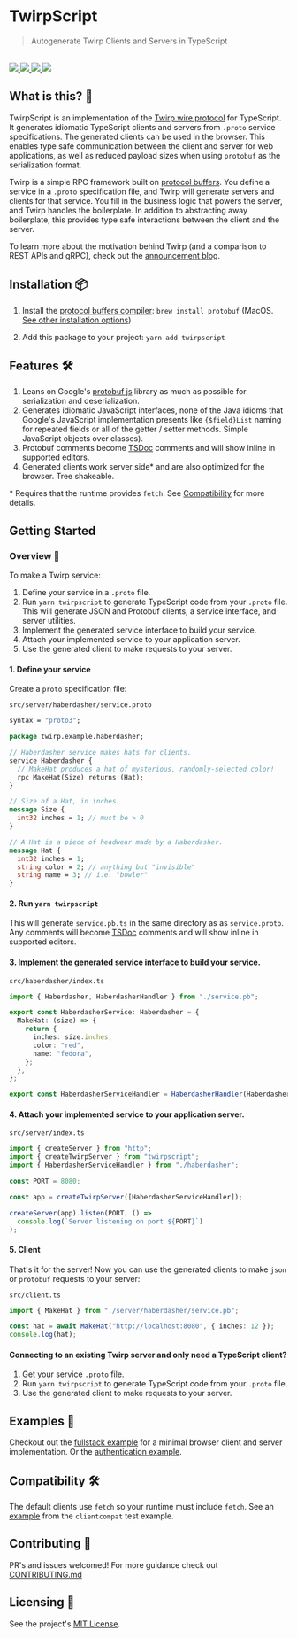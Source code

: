 # TwirpScript

<blockquote>Autogenerate Twirp Clients and Servers in TypeScript</blockquote>

<br />

<a href="https://www.npmjs.com/package/twirpscript">
  <img src="https://img.shields.io/npm/v/twirpscript.svg">
</a>
<a href="https://github.com/tatethurston/twirpscript/blob/master/LICENSE">
  <img src="https://img.shields.io/npm/l/twirpscript.svg">
</a>
<a href="https://www.npmjs.com/package/twirpscript">
  <img src="https://img.shields.io/npm/dy/twirpscript.svg">
</a>
<a href="https://github.com/tatethurston/twirpscript/actions/workflows/ci.yml">
  <img src="https://github.com/tatethurston/twirpscript/actions/workflows/ci.yml/badge.svg">
</a>

## What is this? 🧐

TwirpScript is an implementation of the [Twirp wire protocol](https://github.com/twitchtv/twirp/blob/main/PROTOCOL.md) for TypeScript. It generates idiomatic TypeScript clients and servers from `.proto` service specifications. The generated clients can be used in the browser. This enables type safe communication between the client and server for web applications, as well as reduced payload sizes when using `protobuf` as the serialization format.

Twirp is a simple RPC framework built on [protocol buffers](https://developers.google.com/protocol-buffers/). You define a service in a `.proto` specification file, and Twirp will generate servers and clients for that service. You fill in the business logic that powers the server, and Twirp handles the boilerplate. In addition to abstracting away boilerplate, this provides type safe interactions between the client and the server.

To learn more about the motivation behind Twirp (and a comparison to REST APIs and gRPC), check out the [announcement blog](https://blog.twitch.tv/en/2018/01/16/twirp-a-sweet-new-rpc-framework-for-go-5f2febbf35f/).

## Installation 📦

1. Install the [protocol buffers compiler](https://developers.google.com/protocol-buffers):
   `brew install protobuf` (MacOS. [See other installation options](https://grpc.io/docs/protoc-installation/))

1. Add this package to your project:
   `yarn add twirpscript`

## Features 🛠

1. Leans on Google's [protobuf js](https://github.com/protocolbuffers/protobuf/tree/master/js) library as much as possible for serialization and deserialization.
2. Generates idiomatic JavaScript interfaces, none of the Java idioms that Google's JavaScript implementation presents like `{$field}List` naming for repeated fields or all of the getter / setter methods. Simple JavaScript objects over classes).
3. Protobuf comments become [TSDoc](https://github.com/microsoft/tsdoc) comments and will show inline in supported editors.
4. Generated clients work server side\* and are also optimized for the browser. Tree shakeable.

\* Requires that the runtime provides `fetch`. See [Compatibility](#compatibility-) for more details.

## Getting Started

### Overview 📖

To make a Twirp service:

1. Define your service in a `.proto` file.
2. Run `yarn twirpscript` to generate TypeScript code from your `.proto` file. This will generate JSON and Protobuf clients, a service interface, and server utilities.
3. Implement the generated service interface to build your service.
4. Attach your implemented service to your application server.
5. Use the generated client to make requests to your server.

#### 1. Define your service

Create a `proto` specification file:

`src/server/haberdasher/service.proto`

```protobuf
syntax = "proto3";

package twirp.example.haberdasher;

// Haberdasher service makes hats for clients.
service Haberdasher {
  // MakeHat produces a hat of mysterious, randomly-selected color!
  rpc MakeHat(Size) returns (Hat);
}

// Size of a Hat, in inches.
message Size {
  int32 inches = 1; // must be > 0
}

// A Hat is a piece of headwear made by a Haberdasher.
message Hat {
  int32 inches = 1;
  string color = 2; // anything but "invisible"
  string name = 3; // i.e. "bowler"
}
```

#### 2. Run `yarn twirpscript`

This will generate `service.pb.ts` in the same directory as as `service.proto`. Any comments will become [TSDoc](https://github.com/microsoft/tsdoc) comments and will show inline in supported editors.

#### 3. Implement the generated service interface to build your service.

`src/haberdasher/index.ts`

```ts
import { Haberdasher, HaberdasherHandler } from "./service.pb";

export const HaberdasherService: Haberdasher = {
  MakeHat: (size) => {
    return {
      inches: size.inches,
      color: "red",
      name: "fedora",
    };
  },
};

export const HaberdasherServiceHandler = HaberdasherHandler(HaberdasherService);
```

#### 4. Attach your implemented service to your application server.

`src/server/index.ts`

```ts
import { createServer } from "http";
import { createTwirpServer } from "twirpscript";
import { HaberdasherServiceHandler } from "./haberdasher";

const PORT = 8080;

const app = createTwirpServer([HaberdasherServiceHandler]);

createServer(app).listen(PORT, () =>
  console.log(`Server listening on port ${PORT}`)
);
```

#### 5. Client

That's it for the server! Now you can use the generated clients to make `json` or `protobuf` requests to your server:

`src/client.ts`

```ts
import { MakeHat } from "./server/haberdasher/service.pb";

const hat = await MakeHat("http://localhost:8080", { inches: 12 });
console.log(hat);
```

#### Connecting to an existing Twirp server and only need a TypeScript client?

1. Get your service `.proto` file.
2. Run `yarn twirpscript` to generate TypeScript code from your `.proto` file.
3. Use the generated client to make requests to your server.

## Examples 🚀

Checkout out the [fullstack example](https://github.com/tatethurston/twirpscript/blob/main/examples/basic-fullstack) for a minimal browser client and server implementation. Or the [authentication example](https://github.com/tatethurston/twirpscript/blob/main/examples/authentication).

## Compatibility 🛠

The default clients use `fetch` so your runtime must include `fetch`. See an [example](https://github.com/tatethurston/TwirpScript/blob/main/examples/twirp-clientcompat/src/client-harness.ts#L11-L12) from the `clientcompat` test example.

## Contributing 👫

PR's and issues welcomed! For more guidance check out [CONTRIBUTING.md](https://github.com/tatethurston/twirpscript/blob/main/CONTRIBUTING.md)

## Licensing 📃

See the project's [MIT License](https://github.com/tatethurston/twirpscript/blob/main/LICENSE).

